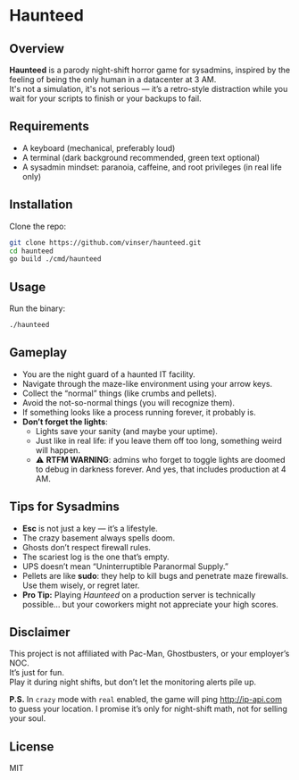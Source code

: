 # Haunteed

## Overview
**Haunteed** is a parody night-shift horror game for sysadmins, inspired by the feeling of being the only human in a datacenter at 3 AM.  
It's not a simulation, it's not serious — it’s a retro-style distraction while you wait for your scripts to finish or your backups to fail.

## Requirements
- A keyboard (mechanical, preferably loud)
- A terminal (dark background recommended, green text optional)
- A sysadmin mindset: paranoia, caffeine, and root privileges (in real life only)

## Installation
Clone the repo:
```bash
git clone https://github.com/vinser/haunteed.git
cd haunteed
go build ./cmd/haunteed
```

## Usage
Run the binary:
```bash
./haunteed
```

## Gameplay
- You are the night guard of a haunted IT facility.
- Navigate through the maze-like environment using your arrow keys.
- Collect the “normal” things (like crumbs and pellets).
- Avoid the not-so-normal things (you will recognize them).
- If something looks like a process running forever, it probably is.
- **Don’t forget the lights**:
  - Lights save your sanity (and maybe your uptime).
  - Just like in real life: if you leave them off too long, something weird will happen.
  - ⚠️  **RTFM WARNING**: admins who forget to toggle lights are doomed to debug in darkness forever. And yes, that includes production at 4 AM.

## Tips for Sysadmins
- **Esc** is not just a key — it’s a lifestyle.
- The crazy basement always spells doom.
- Ghosts don’t respect firewall rules.
- The scariest log is the one that’s empty.
- UPS doesn’t mean “Uninterruptible Paranormal Supply.”
- Pellets are like **sudo**: they help to kill bugs and penetrate maze firewalls. Use them wisely, or regret later.
- **Pro Tip:** Playing *Haunteed* on a production server is technically possible… but your coworkers might not appreciate your high scores.

## Disclaimer
This project is not affiliated with Pac-Man, Ghostbusters, or your employer’s NOC.  
It’s just for fun.  
Play it during night shifts, but don’t let the monitoring alerts pile up.  

**P.S.** In `crazy` mode with `real` enabled, the game will ping http://ip-api.com to guess your location. I promise it’s only for night-shift math, not for selling your soul.

## License
MIT

